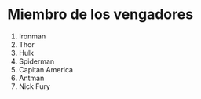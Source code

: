 # Miembro de los vengadores

1. Ironman
2. Thor
3. Hulk
4. Spiderman
5. Capitan America
6. Antman
7. Nick Fury
